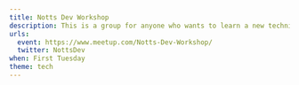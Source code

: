 ```yaml
---
title: Notts Dev Workshop
description: This is a group for anyone who wants to learn a new technical skill, especially related to development. This is a hands-on workshop, so you will be able to code along with the speaker.
urls:
  event: https://www.meetup.com/Notts-Dev-Workshop/
  twitter: NottsDev
when: First Tuesday
theme: tech
---
```

